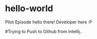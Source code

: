 # hello-world
Pilot Episode
hello there!
Developer here :P

#Trying to Push to Github from intellij..